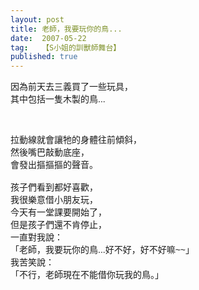 ```yaml
---
layout: post
title: 老師，我要玩你的鳥...
date:  2007-05-22
tag:   【S小姐的訓獸師舞台】
published: true 
---
```

<p><font face="Arial">因為前天去三義買了一些玩具，<br>
其中包括一隻木製的鳥...</font></p>

<p>&nbsp;</p>

<p><font face="Arial">拉動線就會讓牠的身體往前傾斜，<br>
然後嘴巴敲動底座，<br>
會發出摳摳摳的聲音。<br>
<br>
孩子們看到都好喜歡，<br>
我很樂意借小朋友玩，<br>
今天有一堂課要開始了，<br>
但是孩子們還不肯停止，<br>
一直對我說：<br>
<font face="Arial">「老師，我要玩你的鳥...好不好，好不好嘛~~」<br>
我苦笑說：<br>
「不行，老師現在不能借你玩我的鳥。」</font></font></p>

<p>&nbsp;</p>

<p>&nbsp;</p>

